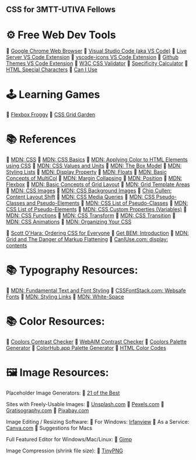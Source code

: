 ## CSS for 3MTT-UTIVA Fellows

# ⚙ Free Web Dev Tools

🔗 [Google Chrome Web Browser](https://www.google.com/chrome/)
🔗 [Visual Studio Code (aka VS Code)](https://code.visualstudio.com/)
🔗 [Live Server VS Code Extension](https://marketplace.visualstudio.com/items?itemName=ritwickdey.LiveServer)
🔗 [vscode-icons VS Code Extension](https://marketplace.visualstudio.com/items?itemName=vscode-icons-team.vscode-icons)
🔗 [Github Themes VS Code Extension](https://marketplace.visualstudio.com/items?itemName=GitHub.github-vscode-theme)
🔗 [W3C CSS Validator](https://jigsaw.w3.org/css-validator/)
🔗 [Specificity Calculator](https://specificity.keegan.st/)
🔗 [HTML Special Characters](https://dev.w3.org/html5/html-author/charref)
🔗 [Can I Use](https://caniuse.com/)

# 🕹️ Learning Games

🔗 [Flexbox Froggy](https://flexboxfroggy.com/)
🔗 [CSS Grid Garden](https://cssgridgarden.com/)

# 📚 References

🔗 [MDN: CSS](https://developer.mozilla.org/en-US/docs/Web/CSS)
🔗 [MDN: CSS Basics](https://developer.mozilla.org/en-US/docs/Learn/CSS/First_steps)
🔗 [MDN: Applying Color to HTML Elements using CSS](https://developer.mozilla.org/en-US/docs/Web/CSS/Applying_color)
🔗 [MDN: CSS Values and Units](https://developer.mozilla.org/en-US/docs/Learn/CSS/Building_blocks/Values_and_units)
🔗 [MDN: The Box Model](https://developer.mozilla.org/en-US/docs/Web/CSS/CSS_Box_Model/Introduction_to_the_CSS_box_model)
🔗 [MDN: Styling Lists](https://developer.mozilla.org/en-US/docs/Learn/CSS/Styling_text/Styling_lists)
🔗 [MDN: Display Property](https://developer.mozilla.org/en-US/docs/Web/CSS/display)
🔗 [MDN: Floats](https://developer.mozilla.org/en-US/docs/Web/CSS/float)
🔗 [MDN: Basic Concepts of MultiCol](https://developer.mozilla.org/en-US/docs/Learn/CSS/CSS_layout/Multi-column_layout)
🔗 [MDN: Margin Collapsing](https://developer.mozilla.org/en-US/docs/Web/CSS/CSS_Box_Model/Mastering_margin_collapsing)
🔗 [MDN: Position](https://developer.mozilla.org/en-US/docs/Web/CSS/position)
🔗 [MDN: Flexbox](https://developer.mozilla.org/en-US/docs/Web/CSS/CSS_Flexible_Box_Layout)
🔗 [MDN: Basic Concepts of Grid Layout](https://developer.mozilla.org/en-US/docs/Web/CSS/CSS_Grid_Layout/Basic_Concepts_of_Grid_Layout)
🔗 [MDN: Grid Template Areas](https://developer.mozilla.org/en-US/docs/Web/CSS/grid-template-areas)
🔗 [MDN: CSS Images](https://developer.mozilla.org/en-US/docs/Learn/CSS/Styling_boxes/Images)
🔗 [MDN: CSS Background Images](https://developer.mozilla.org/en-US/docs/Web/CSS/background-image)
🔗 [Chip Cullen: Content Layout Shift](https://css-tricks.com/content-layout-shift/)
🔗 [MDN: CSS Media Queries](https://developer.mozilla.org/en-US/docs/Web/CSS/Media_Queries/Using_media_queries)
🔗 [MDN: CSS Pseudo-Classes and Pseudo-Elements](https://developer.mozilla.org/en-US/docs/Web/CSS/Pseudo-classes)
🔗 [MDN: CSS List of Pseudo-Classes](https://developer.mozilla.org/en-US/docs/Web/CSS/Pseudo-classes#Index_of_standard_pseudo-classes)
🔗 [MDN: CSS List of Pseudo-Elements](https://developer.mozilla.org/en-US/docs/Web/CSS/Pseudo-elements#Index_of_standard_pseudo-elements)
🔗 [MDN: CSS Custom Properties (Variables)](https://developer.mozilla.org/en-US/docs/Web/CSS/--*)
🔗 [MDN: CSS Functions](https://developer.mozilla.org/en-US/docs/Web/CSS/CSS_Functions)
🔗 [MDN: CSS Transform](https://developer.mozilla.org/en-US/docs/Web/CSS/transform)
🔗 [MDN: CSS Transition](https://developer.mozilla.org/en-US/docs/Web/CSS/transition)
🔗 [MDN: CSS Animations](https://developer.mozilla.org/en-US/docs/Web/CSS/animation)
🔗 [MDN: Organizing Your CSS](https://developer.mozilla.org/en-US/docs/Learn/CSS/Building_blocks/Organizing)

🔗 [Scott O'Hara: Ordering CSS for Everyone](https://www.scottohara.me/blog/2019/01/07/ordering-css.html)
🔗 [Get BEM: Introduction](http://getbem.com/introduction/)
🔗 [MDN: Grid and The Danger of Markup Flattening](https://developer.mozilla.org/en-US/docs/Web/CSS/CSS_Grid_Layout/Relationship_of_Grid_Layout)
🔗 [CanIUse.com: display: contents](https://caniuse.com/#feat=css-table)

# 📚 Typography Resources:

🔗 [MDN: Fundamental Text and Font Styling](https://developer.mozilla.org/en-US/docs/Learn/CSS/Styling_text/Fundamentals)
🔗 [CSSFontStack.com: Websafe Fonts](https://www.cssfontstack.com/)
🔗 [MDN: Styling Links](https://developer.mozilla.org/en-US/docs/Learn/CSS/Styling_text/Styling_links)
🔗 [MDN: White-Space](https://developer.mozilla.org/en-US/docs/Web/CSS/white-space)

# 📚 Color Resources:

🔗 [Coolors Contrast Checker](https://coolors.co/contrast-checker)
🔗 [WebAIM Contrast Checker](https://webaim.org/resources/contrastchecker/)
🔗 [Coolors Palette Generator](https://coolors.co/)
🔗 [ColorHub.app Palette Generator](https://colorhub.me/)
🔗 [HTML Color Codes](https://htmlcolorcodes.com/)

# 🖼️ Image Resources:

Placeholder Image Generators:
🔗 [21 of the Best](https://speckyboy.com/placeholder-image-generators/)

Sites with Freely-Usable Images:
🔗 [Unsplash.com](https://unsplash.com/)
🔗 [Pexels.com](https://www.pexels.com/)
🔗 [Gratisography.com](https://gratisography.com/)
🔗 [Pixabay.com](https://pixabay.com/)

Image Editing / Resizing Software:
🔗 For Windows: [Irfanview](https://www.irfanview.com/)
🔗 As a Service: [Canva.com](https://www.canva.com/)
🔗 Suggestions for Macs

Full Featured Editor for Windows/Mac/Linux:
🔗 [Gimp](https://www.gimp.org/)

Image Compression (shrink file size):
🔗 [TinyPNG](https://tinypng.com/)
